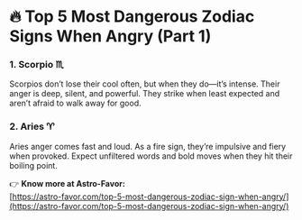 # 🔥 Top 5 Most Dangerous Zodiac Signs When Angry (Part 1)

### 1. Scorpio ♏  
Scorpios don’t lose their cool often, but when they do—it’s intense. Their anger is deep, silent, and powerful. They strike when least expected and aren’t afraid to walk away for good.

### 2. Aries ♈  
Aries anger comes fast and loud. As a fire sign, they’re impulsive and fiery when provoked. Expect unfiltered words and bold moves when they hit their boiling point.

👉 **Know more at Astro-Favor:**  
[https://astro-favor.com/top-5-most-dangerous-zodiac-sign-when-angry/](https://astro-favor.com/top-5-most-dangerous-zodiac-sign-when-angry/)
